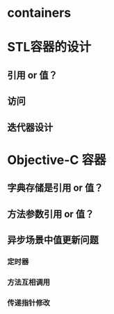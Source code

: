 # containers

# STL容器的设计

## 引用 or 值？

## 访问

## 迭代器设计

# Objective-C 容器

## 字典存储是引用 or 值？

## 方法参数引用 or 值？


## 异步场景中值更新问题

### 定时器


### 方法互相调用


### 传递指针修改
